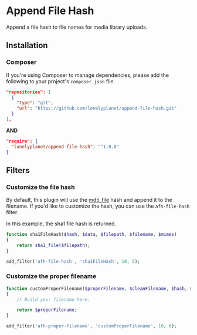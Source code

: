 # Append File Hash

Append a file hash to file names for media library uploads.

## Installation

### Composer

If you're using Composer to manage dependencies, please add the following to your project's `composer.json` file.

```json
"repositories": [
  {
    "type": "git",
    "url": "https://github.com/lonelyplanet/append-file-hash.git"
  }
],
```

**AND**

```json
"require": {
  "lonelyplanet/append-file-hash": "^1.0.0"
}
```

## Filters

### Customize the file hash

By default, this plugin will use the [md5_file](http://php.net/md5_file) hash and append it to the filename.
If you'd like to customize the hash, you can use the `afh-file-hash` filter.

In this example, the sha1 file hash is returned.

```php
function sha1FileHash($hash, $data, $filepath, $filename, $mimes)
{
    return sha1_file($filepath);
}

add_filter('afh-file-hash', 'sha1FileHash', 10, 5);
```

### Customize the proper filename

```php
function customProperFilename($properFilename, $cleanFilename, $hash, $ext, $filepath, $mimes)
{
    // Build your filename here.

    return $properFilename;
}

add_filter('afh-proper-filename', 'customProperFilename', 10, 6);
```
